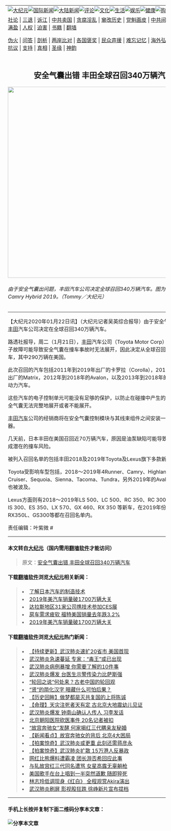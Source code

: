 <a name="1" id="1" target="_blank"></a><span id="1"></span>
<table border="0"><tr><td colspan="2" VALIGN=TOP><a href="https://github.com/rkkcu2059/djy/blob/master/gb/nsc413.md#1"><img src="https://raw.githubusercontent.com/rkkcu2059/www/master/t/djy/1.jpg" title="大纪元"></a><a href="https://github.com/rkkcu2059/djy/blob/master/gb/n24hr.md#1"><img src="https://raw.githubusercontent.com/rkkcu2059/www/master/t/djy/3.jpg" title="国际新闻"></a><a href="https://github.com/rkkcu2059/djy/blob/master/gb/nsc413.md#1"><img src="https://raw.githubusercontent.com/rkkcu2059/www/master/t/djy/4.jpg" title="大陆新闻"></a><a href="https://github.com/rkkcu2059/djy/blob/master/gb/news392.md#1"><img src="https://raw.githubusercontent.com/rkkcu2059/www/master/t/djy/5.jpg" title="评论"></a><a href="https://github.com/rkkcu2059/djy/blob/master/gb/news2007.md#1"><img src="https://raw.githubusercontent.com/rkkcu2059/www/master/t/djy/6.jpg" title="文化"></a><a href="https://github.com/rkkcu2059/djy/blob/master/gb/news2008.md#1"><img src="https://raw.githubusercontent.com/rkkcu2059/www/master/t/djy/7.jpg" title="生活"></a><a href="https://github.com/rkkcu2059/djy/blob/master/gb/ncyule.md#1"><img src="https://raw.githubusercontent.com/rkkcu2059/www/master/t/djy/8.jpg" title="娱乐"></a><a href="https://github.com/rkkcu2059/djy/blob/master/gb/nsc1002.md#1"><img src="https://raw.githubusercontent.com/rkkcu2059/www/master/t/djy/9.jpg" title="健康"><a href="https://www.youlucky.com"><img src="https://raw.githubusercontent.com/rkkcu2059/www/master/t/djy/10.jpg" title="购物"></a><a href="https://donate.epochtimes.com/?utm_medium=epochtimes&utm_source=referral&utm_campaign=donate_button_djyarticleheader"><img src="https://raw.githubusercontent.com/rkkcu2059/www/master/t/djy/12.jpg" title="捐款"></a></td></tr>
<tr><td colspan="2" VALIGN=TOP><a target="_blank" href="https://github.com/rkkcu2059/djy/blob/master/gb/9p.md#1">社论</a> | <a target="_blank" href="https://github.com/rkkcu2059/djy/blob/master/gb/nf5657.md#1">三退</a> | <a target="_blank" href="https://github.com/rkkcu2059/djy/blob/master/gb/nf6123.md#1">诉江</a> | <a target="_blank" href="https://github.com/rkkcu2059/djy/blob/master/gb/nf1176117.md#1">中共卖国</a> | <a target="_blank" href="https://github.com/rkkcu2059/djy/blob/master/gb/nf5773.md#1">贪腐淫乱</a> | <a target="_blank" href="https://github.com/rkkcu2059/djy/blob/master/gb/nf1176115.md#1">窜改历史</a> | <a target="_blank" href="https://github.com/rkkcu2059/djy/blob/master/gb/nf1176107.md#1">党魁画皮</a> | <a target="_blank" href="https://github.com/rkkcu2059/djy/blob/master/gb/nf1320400.md#1">中共间谍</a> | <a target="_blank" href="https://github.com/rkkcu2059/djy/blob/master/gb/nf1176114.md#1">破坏传统</a> | <a target="_blank" href="https://github.com/rkkcu2059/djy/blob/master/gb/nf5287.md#1">恶贯满盈</a> | <a target="_blank" href="https://github.com/rkkcu2059/djy/blob/master/gb/ncid278.md#1">人权</a> | <a target="_blank" href="https://github.com/rkkcu2059/djy/blob/master/gb/nf1176111.md#1">迫害</a> | <a target="_blank" href="https://github.com/rkkcu2059/djy/blob/master/gb/nf1235328.md#1">书籍</a> | <a target="_blank" href="https://github.com/rkkcu2059/www/blob/master/README.md?zsrh#1">翻墙</a></p><p><a target="_blank" href="https://github.com/rkkcu2059/djy/blob/master/gb/nf5562.md#1">伪火</a> | <a target="_blank" href="https://github.com/rkkcu2059/djy/blob/master/gb/nf4378.md#1">问答</a> | <a target="_blank" href="https://github.com/rkkcu2059/djy/blob/master/gb/nf5792.md#1">剖析</a> | <a target="_blank" href="https://github.com/rkkcu2059/djy/blob/master/gb/nf5735.md#1">两岸比对</a> | <a target="_blank" href="https://github.com/rkkcu2059/djy/blob/master/gb/nf6119.md#1">各国褒奖</a> | <a target="_blank" href="https://github.com/rkkcu2059/djy/blob/master/gb/nf6120.md#1">民众声援</a> | <a target="_blank" href="https://github.com/rkkcu2059/djy/blob/master/gb/nf1188594.md#1">难忘记忆</a> | <a target="_blank" href="https://github.com/rkkcu2059/djy/blob/master/gb/nf3180.md#1">海外弘传</a> | <a target="_blank" href="https://github.com/rkkcu2059/djy/blob/master/gb/nf5410.md#1">万人上访</a> | <a target="_blank" href="https://github.com/rkkcu2059/ntdtv/blob/master/gb/prog1530_1.md#1">和平抗议</a> | <a target="_blank" href="https://github.com/rkkcu2059/djy/blob/master/gb/nf4386.md#1">支持</a> | <a target="_blank" href="https://github.com/rkkcu2059/djy/blob/master/gb/nf4389.md#1">真相</a> | <a target="_blank" href="https://github.com/rkkcu2059/djy/blob/master/gb/nf5790.md#1">圣缘</a> | <a target="_blank" href="https://github.com/rkkcu2059/djy/blob/master/gb/nf4786.md#1">神韵</a></td></tr>
<tr><td VALIGN=TOP width="626"><h2 align=center>安全气囊出错 丰田全球召回340万辆汽车</h2>
<img width="600" src="http://i.epochtimes.com/assets/uploads/2019/03/20190308-Chi-Jin-Camry-Hybrid-01-600x400.jpg" />
<h6>由于安全气囊出问题，丰田汽车公司决定全球召回340万辆汽车。图为Toyota Camry Hybrid 2019。（Tommy／大纪元）
</h6>
<hr>
<p>【大纪元2020年01月22日讯】（大纪元记者吴英综合报导）由于安全气囊出问题，<a href="https://github.com/rkkcu2059/djy/blob/master/gb/tag/%E4%B8%B0%E7%94%B0.md">丰田</a>汽车公司决定在全球召回340万辆汽车。</p>
<p>路透社报导，周二（1月21日），<a href="https://github.com/rkkcu2059/djy/blob/master/gb/tag/%E4%B8%B0%E7%94%B0.md">丰田</a>汽车公司（Toyota Motor Corp）表示，由于电子故障可能导致安全气囊在撞车事故时无法展开，因此决定从全球召回340万辆汽车，其中290万辆在美国。</p>
<p>此次召回的汽车包括2011年到2019年出厂的卡罗拉（Corolla），2011年到2013年出厂的Matrix，2012年到2018年的Avalon，以及2013年到2018年的Avalon混合动力汽车。</p>
<p>这些汽车的电子控制单元可能没有足够的保护，以防止在碰撞中产生的噪音，导致安全气囊无法完整地展开或者不能展开。</p>
<p><a href="https://github.com/rkkcu2059/djy/blob/master/gb/tag/%E4%B8%B0%E7%94%B0%E6%B1%BD%E8%BD%A6.md">丰田汽车</a>公司的经销商将在安全气囊控制模块与其线束组件之间安装一个噪音过滤器。</p>
<p>几天前，日本丰田在美国召回近70万辆汽车，原因是油泵缺陷可能导致引擎熄火，构成潜在的撞车风险。</p>
<p>被列入召回名单的包括丰田2018及2019年Toyota及Lexus旗下多款新车。</p>
<p>Toyota受影响车型包括，2018～2019年4Runner、Camry、Highlander、Land Cruiser、Sequoia、Sienna、Tacoma、Tundra，另外2019年的Avalon、Corolla也被波及。</p>
<p>Lexus方面则有2018～2019年LS 500、LC 500、RC 350、RC 300、GS 350、IS 300、ES 350、LX 570、GX 460、RX 350 等新车，在2019年份的NX300、RX350L、GS300等都在召回名单内。</p>
<p>责任编辑：叶紫微 #</p>

<hr>

#### 本文转自<a href="http://www.epochtimes.com">大纪元</a>（国内需用<a href="https://git.io/JesJV">翻墙软件</a>才能访问）
> 原文：<a href="http://www.epochtimes.com/gb/20/1/21/n11811384.htm">安全气囊出错 丰田全球召回340万辆汽车</a>


#### 下载<a href="https://git.io/JesJV">翻墙软件</a>浏览<a href="http://www.epochtimes.com">大纪元</a>相关新闻：
> <li><a href="http://www.epochtimes.com/gb/20/1/18/n11803441.htm">了解日本汽车的制造技术</a></li>
> <li><a href="http://www.epochtimes.com/gb/20/1/10/n11781271.htm">2019年美汽车销量破1700万辆大关</a></li>
> <li><a href="http://www.epochtimes.com/gb/20/1/10/n11781080.htm">达拉斯地区31家公司携技术参加CES展</a></li>
> <li><a href="http://www.epochtimes.com/gb/20/1/7/n11773948.htm">房车需求疲软 福特美国销量去年跌3.2%</a></li>
> <li><a href="https://github.com/rkkcu2059/djy/blob/master/gb/20/1/10/n11781271.md">2019年美汽车销量破1700万辆大关</a></li>

#### 下载<a href="https://git.io/JesJV">翻墙软件</a>浏览<a href="http://www.epochtimes.com">大纪元</a>热门新闻：
> <li><a href="http://www.epochtimes.com/gb/20/1/17/n11801312.htm">【持续更新】武汉肺炎速扩20省市 美国首现</a></li>
> <li><a href="http://www.epochtimes.com/gb/20/1/21/n11810001.htm">武汉肺炎急速蔓延 专家：“毒王”或已出现</a></li>
> <li><a href="http://www.epochtimes.com/gb/20/1/20/n11808545.htm">武汉肺炎病例暴增 你需要了解的10件事</a></li>
> <li><a href="http://www.epochtimes.com/gb/20/1/21/n11809025.htm">武汉肺炎爆发 台医生示警传染力比萨斯强</a></li>
> <li><a href="http://www.epochtimes.com/gb/19/12/23/n11740761.htm">“轮回之说”何处来？古老中国的轮回观</a></li>
> <li><a href="http://www.epochtimes.com/gb/20/1/8/n11776367.htm">“贤”的简化汉字 暗藏什么可怕后果？</a></li>
> <li><a href="http://www.epochtimes.com/gb/20/1/14/n11793221.htm">【历史回眸】做梦都是灭共复国的上将陈诚</a></li>
> <li><a href="http://www.epochtimes.com/gb/20/1/9/n11778584.htm">【命理】天灾注死者天有定 古北京大地震幼儿见证</a></li>
> <li><a href="http://www.epochtimes.com/gb/20/1/20/n11807770.htm">武汉肺炎爆发 钟南山确认人传人 习李发话</a></li>
> <li><a href="http://www.epochtimes.com/gb/20/1/20/n11808379.htm">北京朝阳医院砍医事件 20名记者被扣</a></li>
> <li><a href="http://www.epochtimes.com/gb/20/1/20/n11807894.htm">“故宫奔驰女”发酵 何家揭红三代瞒亲友秘婚</a></li>
> <li><a href="http://www.epochtimes.com/gb/20/1/21/n11810938.htm">【新闻看点】故宫奔驰女的背后 北京4大困局</a></li>
> <li><a href="http://www.epochtimes.com/gb/20/1/21/n11808930.htm">【拍案惊奇】武汉肺炎或更重 此刻还需蒋彦永</a></li>
> <li><a href="http://www.epochtimes.com/gb/20/1/20/n11807565.htm">【拍案惊奇】武汉肺炎扩散 15万港人反暴政</a></li>
> <li><a href="http://www.epochtimes.com/gb/20/1/20/n11807684.htm">网红比熊爆料遭霸凌 团长游否希回应此事</a></li>
> <li><a href="http://www.epochtimes.com/gb/20/1/19/n11805358.htm">与轧故宫红三代同名遭骂 女星高露无辜躺枪</a></li>
> <li><a href="http://www.epochtimes.com/gb/20/1/20/n11807287.htm">美国歌手在台上唱到一半突然道歉 随即猝死</a></li>
> <li><a href="http://www.epochtimes.com/gb/20/1/21/n11809509.htm">林志玲低调现身《红白》 全程观赏Akira演出</a></li>
> <li><a href="http://www.epochtimes.com/gb/20/1/20/n11808467.htm">武汉肺炎刷屏 影视股狂跌 徐峥新片宣布提档</a></li>
<hr>

#### 手机上长按并复制下面二维码分享本文章：<br><br><img src="http://d1p1.ip.zn2.us/v.php?action=qrcode&url=https://github.com/rkkcu2059/djy/blob/master/gb/20/1/21/n11811384.md%231" title="分享本文章"></td><td VALIGN=TOP><a href="https://github.com/rkkcu2059/djy/blob/master/gb/16/1/21/n4622075.md?dfh#1" target="_blank"><img src="https://raw.githubusercontent.com/rkkcu2059/djy/master/gb/300/wei-f1.jpg" title="中共的伪火骗局"  alt="中共的伪火骗局"></a><br><a href="https://github.com/rkkcu2059/www/blob/master/README.md?dfh#9" target="_blank"><img src="https://raw.githubusercontent.com/rkkcu2059/djy/master/gb/300/yong-h.jpg" title="永恒的见证"  alt="永恒的见证"></a><br><a href="https://github.com/rkkcu2059/djy/blob/master/gb/13/9/29/n3974789.md?dfh#1" target="_blank"><img src="https://raw.githubusercontent.com/rkkcu2059/djy/master/gb/300/shang-lnz.jpg" title="善良女子被中共投男牢"  alt="善良女子被中共投男牢"></a><br><a href="https://github.com/rkkcu2059/djy/blob/master/gb/16/3/16/n4663449.md?dfh#1" target="_blank"><img src="https://raw.githubusercontent.com/rkkcu2059/djy/master/gb/300/huo-z3.jpg" title="警卫目击活摘器官"  alt="警卫目击活摘器官"></a><br><a href="https://github.com/rkkcu2059/djy/blob/master/gb/16/8/7/n8177641.md?dfh#1" target="_blank"><img src="https://raw.githubusercontent.com/rkkcu2059/djy/master/gb/300/huo-z4.jpg" title="证人描述活摘恐怖"  alt="证人描述活摘恐怖"></a><br><a href="https://github.com/rkkcu2059/djy/blob/master/gb/10/4/19/n2881569.md?dfh#1" target="_blank"><img src="https://raw.githubusercontent.com/rkkcu2059/djy/master/gb/300/huo-z1.jpg" title="揭开活摘器官黑幕"  alt="揭开活摘器官黑幕"></a><br><a href="https://github.com/rkkcu2059/djy/blob/master/gb/10/11/7/n3077476.md?dfh#1" target="_blank"><img src="https://raw.githubusercontent.com/rkkcu2059/djy/master/gb/300/ma-ks.jpg" title="马克思的成魔之路"  alt="马克思的成魔之路"></a><br><a href="https://github.com/rkkcu2059/djy/blob/master/gb/14/6/9/n4173977.md?dfh#1" target="_blank"><img src="https://raw.githubusercontent.com/rkkcu2059/djy/master/gb/300/chang-zs.jpg" title="藏字石 蕴天机"  alt="藏字石 蕴天机"></a><br><a href="https://github.com/rkkcu2059/djy/blob/master/gb/18/5/10/n10381511.md?dfh#1" target="_blank"><img src="https://raw.githubusercontent.com/rkkcu2059/djy/master/gb/300/st1.jpg" title="关注3亿人三退"  alt="关注3亿人三退"></a><br><a href="https://github.com/rkkcu2059/djy/blob/master/gb/18/3/21/n10237682.md?dfh#1" target="_blank"><img src="https://raw.githubusercontent.com/rkkcu2059/djy/master/gb/300/jie-t.jpg" title="解体中共复兴中华"  alt="解体中共复兴中华"></a><br><a href="https://github.com/rkkcu2059/djy/blob/master/gb/9/2/9/n2422991.md?dfh#1" target="_blank"><img src="https://raw.githubusercontent.com/rkkcu2059/djy/master/gb/300/gao-zs.jpg" title="中共迫害良心律师"  alt="中共迫害良心律师"></a><br><a href="https://github.com/rkkcu2059/djy/blob/master/gb/18/12/9/n10900044.md?dfh#1" target="_blank"><img src="https://raw.githubusercontent.com/rkkcu2059/djy/master/gb/300/sj1.jpg" title="303万人举报江泽民"  alt="303万人举报江泽民"></a><br><a href="https://github.com/rkkcu2059/djy/blob/master/gb/18/8/28/n10672014.md?dfh#1" target="_blank"><img src="https://raw.githubusercontent.com/rkkcu2059/djy/master/gb/300/sj2.jpg" title="这些官员为何起诉江泽民"  alt="这些官员为何起诉江泽民"></a><br><a href="https://github.com/rkkcu2059/djy/blob/master/gb/8/12/18/n2367165.md?dfh#1" target="_blank"><img src="https://raw.githubusercontent.com/rkkcu2059/djy/master/gb/300/liangan.jpg" title="海峡两岸的强烈对比"  alt="海峡两岸的强烈对比"></a><br><a href="https://github.com/rkkcu2059/djy/blob/master/gb/15/12/10/n4593139.md?dfh#1" target="_blank"><img src="https://raw.githubusercontent.com/rkkcu2059/djy/master/gb/300/jia-ndzl.jpg" title="加拿大总理的贺信"  alt="加拿大总理的贺信"></a><br><a href="https://github.com/rkkcu2059/djy/blob/master/gb/11/6/17/n3289382.md?dfh#1" target="_blank"><img src="https://raw.githubusercontent.com/rkkcu2059/djy/master/gb/300/xiao-wd.jpg" title="探寻真相兼听则明"  alt="探寻真相兼听则明"></a><br><a href="https://github.com/rkkcu2059/djy/blob/master/gb/18/10/27/n10812623.md?dfh#1" target="_blank"><img src="https://raw.githubusercontent.com/rkkcu2059/djy/master/gb/300/yindu.jpg" title="印度媒体报道东方"  alt="印度媒体报道东方"></a><br><a href="https://github.com/rkkcu2059/djy/blob/master/gb/18/6/9/n10469652.md?dfh#1" target="_blank"><img src="https://raw.githubusercontent.com/rkkcu2059/djy/master/gb/300/xie-j.jpg" title="不一样的海外校园"  alt="不一样的海外校园"></a><br><a href="https://github.com/rkkcu2059/djy/blob/master/gb/7/4/5/n1669415.md?dfh#1" target="_blank"><img src="https://raw.githubusercontent.com/rkkcu2059/djy/master/gb/300/li-up.jpg" title="从大师到徒弟的传奇"  alt="从大师到徒弟的传奇"></a><br><a href="https://github.com/rkkcu2059/djy/blob/master/gb/17/5/26/n9191512.md?dfh#1" target="_blank"><img src="https://raw.githubusercontent.com/rkkcu2059/djy/master/gb/300/zfl2.jpg" title="亿万人与东方一本奇书"  alt="亿万人与东方一本奇书"></a><br><a href="https://github.com/rkkcu2059/djy/blob/master/gb/13/11/27/n4020290.md?dfh#1" target="_blank"><img src="https://raw.githubusercontent.com/rkkcu2059/djy/master/gb/300/zhen-h.jpg" title="大陆见不到的震撼场面"  alt="大陆见不到的震撼场面"></a><br><a href="https://github.com/rkkcu2059/djy/blob/master/gb/15/7/17/n4482910.md?dfh#1" target="_blank"><img src="https://raw.githubusercontent.com/rkkcu2059/djy/master/gb/300/dalu-sk.jpg" title="人心向善 大陆当初盛况"  alt="人心向善 大陆当初盛况"></a><br><a href="https://github.com/rkkcu2059/djy/blob/master/gb/19/1/5/n10955468.md?dfh#1" target="_blank"><img src="https://raw.githubusercontent.com/rkkcu2059/djy/master/gb/300/zfl1.jpg" title="追寻真理 这书讲什么"  alt="追寻真理 这书讲什么"></a><br><a href="https://github.com/rkkcu2059/www/blob/master/README.md?dfh#1" target="_blank"><img src="https://raw.githubusercontent.com/rkkcu2059/djy/master/gb/300/fq1.jpg" title="下载免费翻墙软件"  alt="下载免费翻墙软件"></a><br></td></tr></table>
